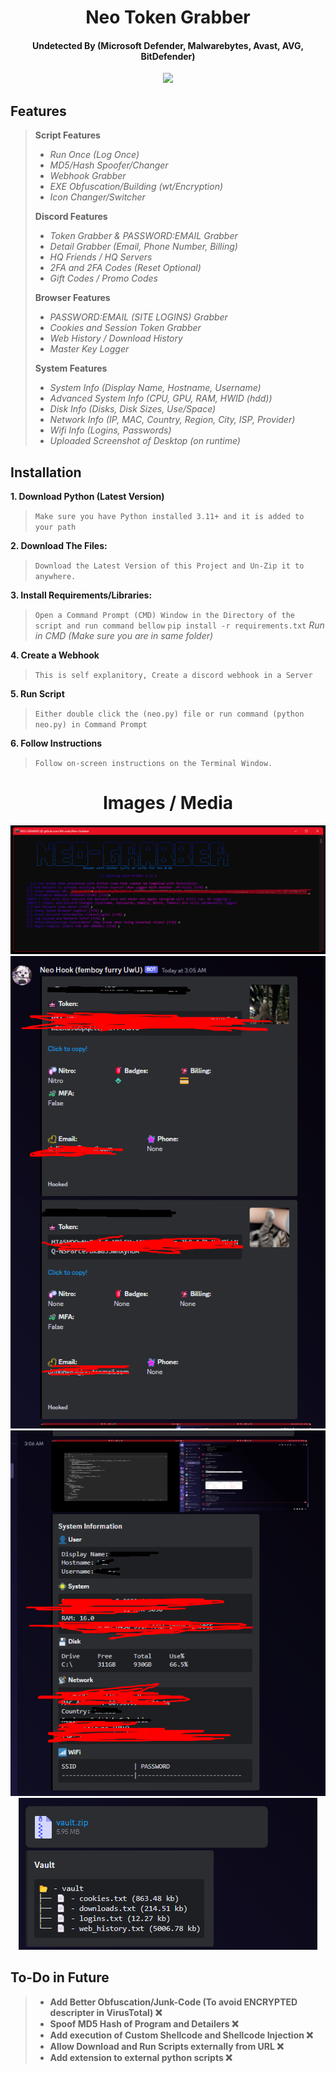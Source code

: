 <h1 align="center">
  Neo Token Grabber
</h1>

<h4 align="center">
  Undetected By (Microsoft Defender, Malwarebytes, Avast, AVG, BitDefender)
</h4>

<div align="center">
  <img  src="https://user-images.githubusercontent.com/99215486/175369409-b967da5b-e373-48ea-b8f5-8ed3d613df03.gif">
</div>

## Features
> **Script Features**
> * *Run Once (Log Once)*
> * *MD5/Hash Spoofer/Changer*
> * *Webhook Grabber*
> * *EXE Obfuscation/Building (wt/Encryption)*
> * *Icon Changer/Switcher*
> 
> **Discord Features**
> * *Token Grabber & PASSWORD:EMAIL Grabber*
> * *Detail Grabber (Email, Phone Number, Billing)*
> * *HQ Friends / HQ Servers*
> * *2FA and 2FA Codes (Reset Optional)*
> * *Gift Codes / Promo Codes*
> 
> **Browser Features**
> * *PASSWORD:EMAIL (SITE LOGINS) Grabber*
> * *Cookies and Session Token Grabber*
> * *Web History / Download History*
> * *Master Key Logger*
> 
> **System Features**
> * *System Info (Display Name, Hostname, Username)*
> * *Advanced System Info (CPU, GPU, RAM, HWID (hdd))*
> * *Disk Info (Disks, Disk Sizes, Use/Space)*
> * *Network Info (IP, MAC, Country, Region, City, ISP, Provider)*
> * *Wifi Info (Logins, Passwords)*
> * *Uploaded Screenshot of Desktop (on runtime)*

## Installation
**1. Download Python (Latest Version)**
> `Make sure you have Python installed 3.11+ and it is added to your path`
> 
**2. Download The Files:**
> `Download the Latest Version of this Project and Un-Zip it to anywhere.`
> 
**3. Install Requirements/Libraries:**
> `Open a Command Prompt (CMD) Window in the Directory of the script and run command bellow`
> `pip install -r requirements.txt` *Run in CMD (Make sure you are in same folder)*
> 
**4. Create a Webhook**
> `This is self explanitory, Create a discord webhook in a Server`
> 
**5. Run Script**
> `Either double click the (neo.py) file or run command (python neo.py) in Command Prompt`
> 
**6. Follow Instructions**
> `Follow on-screen instructions on the Terminal Window.`
> 

<h1 align="center">
  Images / Media
</h1>

<div align="center">
  <img  src="https://raw.githubusercontent.com/i64-sudo/Neo-Grabber/main/media/image_p1.png">
  
  <img  src="https://raw.githubusercontent.com/i64-sudo/Neo-Grabber/main/media/image_p2.png">
  
  <img  src="https://raw.githubusercontent.com/i64-sudo/Neo-Grabber/main/media/image_p3.png">
  
  <img  src="https://raw.githubusercontent.com/i64-sudo/Neo-Grabber/main/media/image_p4.png">
</div>

## To-Do in Future
> * **Add Better Obfuscation/Junk-Code (To avoid ENCRYPTED descripter in VirusTotal) ❌**
> * **Spoof MD5 Hash of Program and Detailers ❌**
> * **Add execution of Custom Shellcode and Shellcode Injection ❌**
> * **Allow Download and Run Scripts externally from URL ❌**
> * **Add extension to external python scripts ❌**
